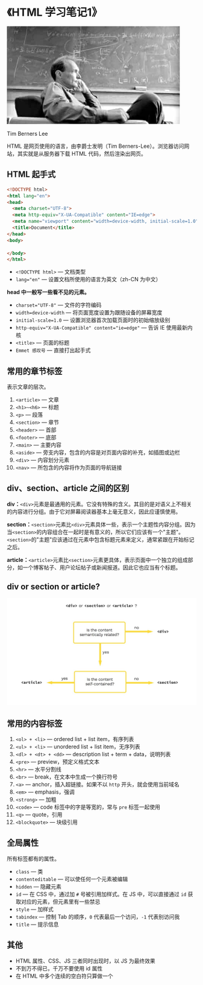# 《HTML 学习笔记1》

![Tim Berners Lee](images/Tim-Berners-Lee.jpg)

Tim Berners Lee

HTML 是网页使用的语言，由李爵士发明（Tim Berners-Lee）。浏览器访问网站，其实就是从服务器下载 HTML 代码，然后渲染出网页。

## HTML 起手式

```html
<!DOCTYPE html>
<html lang="en">
<head>
  <meta charset="UTF-8">
  <meta http-equiv="X-UA-Compatible" content="IE=edge">
  <meta name="viewport" content="width=device-width, initial-scale=1.0">
  <title>Document</title>
</head>
<body>
  
</body>
</html>
```

- `<!DOCTYPE html>` — 文档类型
- `lang="en"` — 设置文档所使用的语言为英文（zh-CN 为中文）

**head 中一般写一些看不见的元素。**

- `charset="UTF-8"` — 文件的字符编码
- `width=device-width` —  将页面宽度设置为跟随设备的屏幕宽度
- `initial-scale=1.0` — 设置浏览器首次加载页面时的初始缩放级别
- `http-equiv="X-UA-Compatible" content="ie=edge"` — 告诉 IE 使用最新内核
- `<title>` — 页面的标题
- `Emmet 感叹号` — 直接打出起手式

## 常用的章节标签

表示文章的层次。

1. `<article>` — 文章
2. `<h1>~<h6>` — 标题
3. `<p>` — 段落
4. `<section>` — 章节
5. `<header>` — 首部
6. `<footer>` — 底部
7. `<main>` — 主要内容
8. `<aside>` — 旁支内容，包含的内容是对页面内容的补充，如插图或边栏
9. `<div>` — 内容划分元素
10. `<nav>` — 所包含的内容将作为页面的导航链接

## div、section、article 之间的区别

**div：**`<div>`元素是最通用的元素。它没有特殊的含义。其目的是对语义上不相关的内容进行分组。由于它对屏幕阅读器基本上毫无意义，因此应谨慎使用。

**section：**`<section>`元素比`<div>`元素具体一些，表示一个主题性内容分组。因为当`<section>`的内容组合在一起时是有意义的，所以它们应该有一个"主题"。`<section>`的"主题"应该通过在元素中包含标题元素来定义，通常紧跟在开始标记之后。

**article：**`<article>`元素比`<section>`元素更具体，表示页面中一个独立的组成部分，如一个博客帖子、用户论坛帖子或新闻报道。因此它也应当有个标题。

## div or section or article?

![div-section-article.jpg](images/div-section-article.jpg)

## 常用的内容标签

1. `<ol> + <li>` — ordered list + list item，有序列表
2. `<ul> + <li>` — unordered list + list item，无序列表
3. `<dl> + <dt> + <dd>` — description list + term + data，说明列表
4. `<pre>` — preview，预定义格式文本
5. `<hr>` — 水平分割线
6. `<br>` — break，在文本中生成一个换行符号
7. `<a>` — anchor，插入超链接。如果不以 `http` 开头，就会使用当前域名
8. `<em>` — emphasis，强调
9. `<strong>` — 加粗
10. `<code>` — code 标签中的字是等宽的，常与 `pre` 标签一起使用
11. `<q>` —  quote，引用
12. `<blockquote>` — 块级引用

## 全局属性

所有标签都有的属性。

- `class` — 类
- `contenteditable` — 可以使任何一个元素被编辑
- `hidden` — 隐藏元素
- `id` — 在 CSS 中，通过加 `#` 号被引用加样式。在 JS 中，可以直接通过 `id` 获取对应的元素，但元素里有一些禁忌
- `style` — 加样式
- `tabindex` — 控制 Tab 的顺序，`0` 代表最后一个访问，`-1` 代表别访问我
- `title` — 提示信息

## 其他

- HTML 属性、CSS、JS 三者同时出现时，以 JS 为最终效果
- 不到万不得已，千万不要使用 id 属性
- 在 HTML 中多个连续的空白符只算做一个